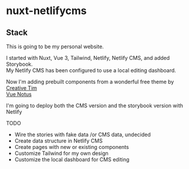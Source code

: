 # nuxt-netlifycms

## Stack

This is going to be my personal website.

I started with Nuxt, Vue 3, Tailwind, Netlify, Netlify CMS, and added Storybook.  
My Netlify CMS has been configured to use a local editing dashboard.

Now I'm adding prebuilt components from a wonderful free theme by
[Creative Tim](https://www.creative-tim.com/)  
[Vue Notus](https://www.creative-tim.com/product/vue-notus)

I'm going to deploy both the CMS version and the storybook version with Netlify

TODO

<ul>
<li>Wire the stories with fake data /or CMS data, undecided</li>
<li>Create data structure in Netlify CMS</li>
<li>Create pages with new or existing components</li>
<li>Customize Tailwind for my own design</li>
<li>Customize the local dashboard for CMS editing</li>
